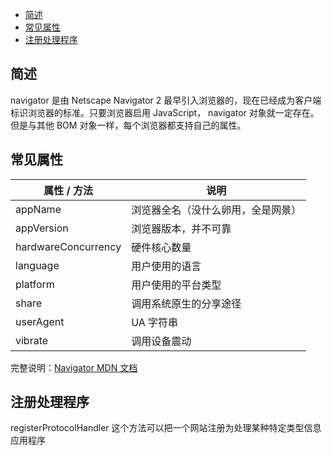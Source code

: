 <!-- START doctoc generated TOC please keep comment here to allow auto update -->
<!-- DON'T EDIT THIS SECTION, INSTEAD RE-RUN doctoc TO UPDATE -->


- [简述](#%E7%AE%80%E8%BF%B0)
- [常见属性](#%E5%B8%B8%E8%A7%81%E5%B1%9E%E6%80%A7)
- [注册处理程序](#%E6%B3%A8%E5%86%8C%E5%A4%84%E7%90%86%E7%A8%8B%E5%BA%8F)

<!-- END doctoc generated TOC please keep comment here to allow auto update -->

## 简述

navigator 是由 Netscape Navigator 2 最早引入浏览器的，现在已经成为客户端标识浏览器的标准。只要浏览器启用 JavaScript， navigator 对象就一定存在。但是与其他 BOM 对象一样，每个浏览器都支持自己的属性。

## 常见属性

| 属性 / 方法         | 说明                               |
| ------------------- | ---------------------------------- |
| appName             | 浏览器全名（没什么卵用，全是网景） |
| appVersion          | 浏览器版本，并不可靠               |
| hardwareConcurrency | 硬件核心数量                       |
| language            | 用户使用的语言                     |
| platform            | 用户使用的平台类型                 |
| share               | 调用系统原生的分享途径             |
| userAgent           | UA 字符串                          |
| vibrate             | 调用设备震动                       |

完整说明：[Navigator MDN 文档 ](https://developer.mozilla.org/zh-CN/docs/Web/API/Navigator)

## 注册处理程序

registerProtocolHandler 这个方法可以把一个网站注册为处理某种特定类型信息应用程序
